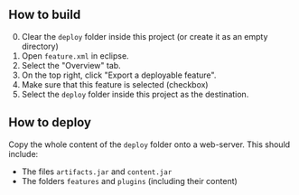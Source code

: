 ## How to build

0. Clear the `deploy` folder inside this project (or create it as an empty directory)
1. Open `feature.xml` in eclipse.
2. Select the "Overview" tab.
3. On the top right, click "Export a deployable feature".
4. Make sure that this feature is selected (checkbox)
5. Select the `deploy` folder inside this project as the destination.

## How to deploy

Copy the whole content of the `deploy` folder onto a web-server. This should include:

* The files `artifacts.jar` and `content.jar`
* The folders `features` and `plugins` (including their content)
